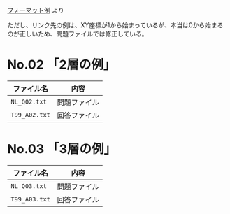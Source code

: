 [フォーマット例](../adc2016.md) より

ただし、リンク先の例は、XY座標が1から始まっているが、本当は0から始まるのが正しいため、問題ファイルでは修正している。

# No.02 「2層の例」


|ファイル名|内容|
|----------|----|
|`NL_Q02.txt`|問題ファイル|
|`T99_A02.txt`|回答ファイル|


# No.03 「3層の例」

|ファイル名|内容|
|----------|----|
|`NL_Q03.txt`|問題ファイル|
|`T99_A03.txt`|回答ファイル|
